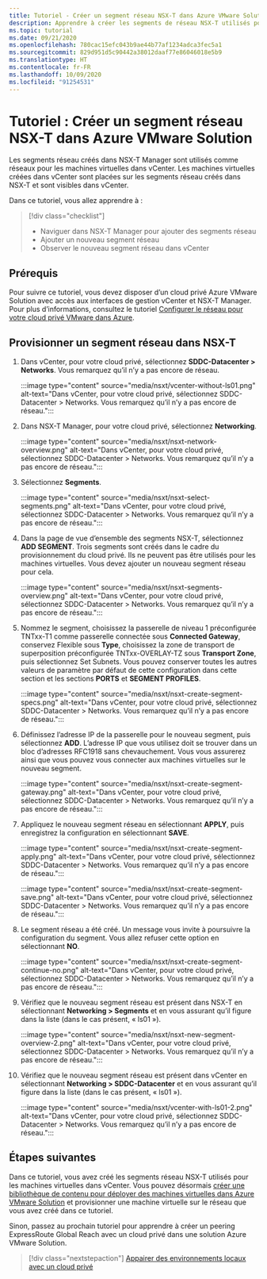 ```yaml
---
title: Tutoriel - Créer un segment réseau NSX-T dans Azure VMware Solution
description: Apprendre à créer les segments de réseau NSX-T utilisés pour les machines virtuelles dans vCenter
ms.topic: tutorial
ms.date: 09/21/2020
ms.openlocfilehash: 780cac15efc043b9ae44b77af1234adca3fec5a1
ms.sourcegitcommit: 829d951d5c90442a38012daaf77e86046018e5b9
ms.translationtype: HT
ms.contentlocale: fr-FR
ms.lasthandoff: 10/09/2020
ms.locfileid: "91254531"
---
```

# <a name="tutorial-create-an-nsx-t-network-segment-in-azure-vmware-solution"></a>Tutoriel : Créer un segment réseau NSX-T dans Azure VMware Solution

Les segments réseau créés dans NSX-T Manager sont utilisés comme réseaux pour les machines virtuelles dans vCenter. Les machines virtuelles créées dans vCenter sont placées sur les segments réseau créés dans NSX-T et sont visibles dans vCenter.

Dans ce tutoriel, vous allez apprendre à :

> [!div class="checklist"]
> * Naviguer dans NSX-T Manager pour ajouter des segments réseau
> * Ajouter un nouveau segment réseau
> * Observer le nouveau segment réseau dans vCenter

## <a name="prerequisites"></a>Prérequis

Pour suivre ce tutoriel, vous devez disposer d’un cloud privé Azure VMware Solution avec accès aux interfaces de gestion vCenter et NSX-T Manager. Pour plus d’informations, consultez le tutoriel [Configurer le réseau pour votre cloud privé VMware dans Azure](tutorial-configure-networking.md).

## <a name="provision-a-network-segment-in-nsx-t"></a>Provisionner un segment réseau dans NSX-T

1. Dans vCenter, pour votre cloud privé, sélectionnez **SDDC-Datacenter > Networks**. Vous remarquez qu’il n’y a pas encore de réseau.

   :::image type="content" source="media/nsxt/vcenter-without-ls01.png" alt-text="Dans vCenter, pour votre cloud privé, sélectionnez SDDC-Datacenter > Networks. Vous remarquez qu’il n’y a pas encore de réseau.":::

1. Dans NSX-T Manager, pour votre cloud privé, sélectionnez **Networking**.

   :::image type="content" source="media/nsxt/nsxt-network-overview.png" alt-text="Dans vCenter, pour votre cloud privé, sélectionnez SDDC-Datacenter > Networks. Vous remarquez qu’il n’y a pas encore de réseau.":::

1. Sélectionnez **Segments**.

   :::image type="content" source="media/nsxt/nsxt-select-segments.png" alt-text="Dans vCenter, pour votre cloud privé, sélectionnez SDDC-Datacenter > Networks. Vous remarquez qu’il n’y a pas encore de réseau.":::

1. Dans la page de vue d’ensemble des segments NSX-T, sélectionnez **ADD SEGMENT**. Trois segments sont créés dans le cadre du provisionnement du cloud privé. Ils ne peuvent pas être utilisés pour les machines virtuelles.  Vous devez ajouter un nouveau segment réseau pour cela.

   :::image type="content" source="media/nsxt/nsxt-segments-overview.png" alt-text="Dans vCenter, pour votre cloud privé, sélectionnez SDDC-Datacenter > Networks. Vous remarquez qu’il n’y a pas encore de réseau.":::

1. Nommez le segment, choisissez la passerelle de niveau 1 préconfigurée TNTxx-T1 comme passerelle connectée sous **Connected Gateway**, conservez Flexible sous **Type**, choisissez la zone de transport de superposition préconfigurée TNTxx-OVERLAY-TZ sous **Transport Zone**, puis sélectionnez Set Subnets. Vous pouvez conserver toutes les autres valeurs de paramètre par défaut de cette configuration dans cette section et les sections **PORTS** et **SEGMENT PROFILES**.

   :::image type="content" source="media/nsxt/nsxt-create-segment-specs.png" alt-text="Dans vCenter, pour votre cloud privé, sélectionnez SDDC-Datacenter > Networks. Vous remarquez qu’il n’y a pas encore de réseau.":::

1. Définissez l’adresse IP de la passerelle pour le nouveau segment, puis sélectionnez **ADD**. L’adresse IP que vous utilisez doit se trouver dans un bloc d’adresses RFC1918 sans chevauchement. Vous vous assurerez ainsi que vous pouvez vous connecter aux machines virtuelles sur le nouveau segment.

   :::image type="content" source="media/nsxt/nsxt-create-segment-gateway.png" alt-text="Dans vCenter, pour votre cloud privé, sélectionnez SDDC-Datacenter > Networks. Vous remarquez qu’il n’y a pas encore de réseau.":::

1. Appliquez le nouveau segment réseau en sélectionnant **APPLY**, puis enregistrez la configuration en sélectionnant **SAVE**.

   :::image type="content" source="media/nsxt/nsxt-create-segment-apply.png" alt-text="Dans vCenter, pour votre cloud privé, sélectionnez SDDC-Datacenter > Networks. Vous remarquez qu’il n’y a pas encore de réseau.":::

   :::image type="content" source="media/nsxt/nsxt-create-segment-save.png" alt-text="Dans vCenter, pour votre cloud privé, sélectionnez SDDC-Datacenter > Networks. Vous remarquez qu’il n’y a pas encore de réseau.":::

1. Le segment réseau a été créé. Un message vous invite à poursuivre la configuration du segment. Vous allez refuser cette option en sélectionnant **NO**.

   :::image type="content" source="media/nsxt/nsxt-create-segment-continue-no.png" alt-text="Dans vCenter, pour votre cloud privé, sélectionnez SDDC-Datacenter > Networks. Vous remarquez qu’il n’y a pas encore de réseau.":::

1. Vérifiez que le nouveau segment réseau est présent dans NSX-T en sélectionnant **Networking > Segments** et en vous assurant qu’il figure dans la liste (dans le cas présent, « ls01 »).

   :::image type="content" source="media/nsxt/nsxt-new-segment-overview-2.png" alt-text="Dans vCenter, pour votre cloud privé, sélectionnez SDDC-Datacenter > Networks. Vous remarquez qu’il n’y a pas encore de réseau.":::

1. Vérifiez que le nouveau segment réseau est présent dans vCenter en sélectionnant **Networking > SDDC-Datacenter** et en vous assurant qu’il figure dans la liste (dans le cas présent, « ls01 »).

   :::image type="content" source="media/nsxt/vcenter-with-ls01-2.png" alt-text="Dans vCenter, pour votre cloud privé, sélectionnez SDDC-Datacenter > Networks. Vous remarquez qu’il n’y a pas encore de réseau.":::

## <a name="next-steps"></a>Étapes suivantes

Dans ce tutoriel, vous avez créé les segments réseau NSX-T utilisés pour les machines virtuelles dans vCenter. Vous pouvez désormais [créer une bibliothèque de contenu pour déployer des machines virtuelles dans Azure VMware Solution](deploy-vm-content-library.md) et provisionner une machine virtuelle sur le réseau que vous avez créé dans ce tutoriel.

Sinon, passez au prochain tutoriel pour apprendre à créer un peering ExpressRoute Global Reach avec un cloud privé dans une solution Azure VMware Solution.

> [!div class="nextstepaction"]
> [Appairer des environnements locaux avec un cloud privé](tutorial-expressroute-global-reach-private-cloud.md)

<!-- LINKS - external-->

<!-- LINKS - internal -->

